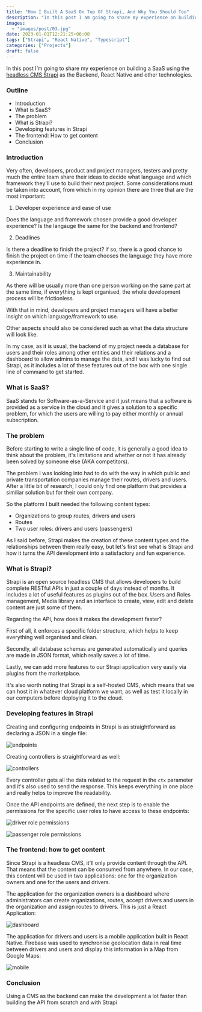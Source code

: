```yaml
---
title: "How I Built A SaaS On Top Of Strapi, And Why You Should Too"
description: "In this post I am going to share my experience on building a SaaS using the headless CMS Strapi as the Backend, React Native and other technologies."
images:
  - "images/post/03.jpg"
date: 2023-01-01T12:21:25+06:00
tags: ["Strapi", "React Native", "Typescript"]
categories: ["Projects"]
draft: false
---
```


In this post I&rsquo;m going to share my experience on building a SaaS using the [headless CMS Strapi](https://strapi.io/) as the Backend, React Native and other technologies.

### Outline
- Introduction
- What is SaaS?
- The problem
- What is Strapi?
- Developing features in Strapi
- The frontend: How to get content
- Conclusion

### Introduction

Very often, developers, product and project managers, testers and pretty much the entire team share their ideas to decide what language and which framework they'll use to build their next project. Some considerations must be taken into account, from which in my opinion there are three that are the most important:

1. Developer experience and ease of use

  Does the language and framework chosen provide a good developer experience? Is the langauge the same for the backend and frontend?

2. Deadlines

  Is there a deadline to finish the project? if so, there is a good chance to finish the project on time if the team chooses the language they have more experience in.
  
3. Maintainability

  As there will be usually more than one person working on the same part at the same time, if everything is kept organised, the whole development process will be frictionless.

With that in mind, developers and project managers will have a better insight on which language/framework to use.

Other aspects should also be considered such as what the data structure will look like.

In my case, as it is usual, the backend of my project needs a database for users and their roles among other entities and their relations and a dashboard to allow admins to manage the data, and I was lucky to find out Strapi, as it includes a lot of these features out of the box with one single line of command to get started.

### What is SaaS?

SaaS stands for Software-as-a-Service and it just means that a software is provided as a service in the cloud and it gives a solution to a specific problem, for which the users are willing to pay either monthly or annual subscription.

### The problem

Before starting to write a single line of code, it is generally a good idea to think about the problem, it's limitations and whether or not it has already been solved by someone else (AKA competitors).

The problem I was looking into had to do with the way in which public and private transportation companies manage their routes, drivers and users. After a little bit of research, I could only find one platform that provides a similiar solution but for their own company.

So the platform I built needed the following content types:

- Organizations to group routes, drivers and users
- Routes
- Two user roles: drivers and users (passengers)

As I said before, Strapi makes the creation of these content types and the relationships between them really easy, but let's first see what is Strapi and how it turns the API development into a satisfactory and fun experience.

### What is Strapi?

Strapi is an open source headless CMS that allows developers to build complete RESTful APIs in just a couple of days instead of months. It includes a lot of useful features as plugins out of the box. Users and Roles management, Media library and an interface to create, view, edit and delete content are just some of them.

Regarding the API, how does it makes the development faster?

First of all, it enforces a specific folder structure, which helps to keep everything well organised and clean.

Secondly, all database schemas are generated automatically and queries are made in JSON format, which really saves a lot of time.

Lastly, we can add more features to our Strapi application very easily via plugins from the marketplace.

It's also worth noting that Strapi is a self-hosted CMS, which means that we can host it in whatever cloud platform we want, as well as test it locally in our computers before deploying it to the cloud.

### Developing features in Strapi

Creating and configuring endpoints in Strapi is as straightforward as declaring a JSON in a single file:

![endpoints](/images/post/endpoints.png)

Creating controllers is straightforward as well:

![controllers](/images/post/controllers.png)

Every controller gets all the data related to the request in the `ctx` parameter and it's also used to send the response. This keeps everything in one place and really helps to improve the readability.

Once the API endpoints are defined, the next step is to enable the permissions for the specific user roles to have access to these endpoints:

![driver role permissions](/images/post/permissions_driver.png)

![passenger role permissions](/images/post/permissions_passenger.png)

### The frontend: how to get content

Since Strapi is a headless CMS, it'll only provide content through the API. That means that the content can be consumed from anywhere. In our case, this content will be used in two applications: one for the organization owners and one for the users and drivers.

The application for the organization owners is a dashboard where administrators can create organizations, routes, accept drivers and users in the organization and assign routes to drivers. This is just a React Application:

![dashboard](/images/post/dashboard.png)

The application for drivers and users is a mobile application built in React Native. Firebase was used to synchronise geolocation data in real time between drivers and users and display this information in a Map from Google Maps:

<div class="w-50">
  <img src="/images/post/step6-2-mobile.webp" alt="mobile" />
</div>

### Conclusion

Using a CMS as the backend can make the development a lot faster than building the API from scratch and with Strapi



























